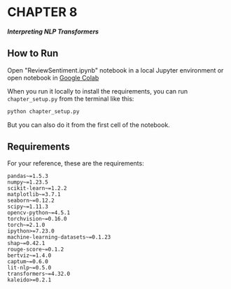 # CHAPTER 8
**_Interpreting NLP Transformers_**

## How to Run

Open "ReviewSentiment.ipynb" notebook in a local Jupyter environment or open notebook in [Google Colab](https://colab.research.google.com/drive/1_lBFkQba5fue09WR1a7QA5-CmKYq1wl3?usp=sharing)

When you run it locally to install the requirements, you can run `chapter_setup.py` from the terminal like this:

``` sh
python chapter_setup.py
```

But you can also do it from the first cell of the notebook.

## Requirements

For your reference, these are the requirements:

```
pandas~=1.5.3
numpy~=1.23.5
scikit-learn~=1.2.2
matplotlib~=3.7.1
seaborn~=0.12.2
scipy~=1.11.3
opencv-python~=4.5.1
torchvision~=0.16.0
torch~=2.1.0
ipython>=7.23.0
machine-learning-datasets~=0.1.23
shap~=0.42.1
rouge-score~=0.1.2
bertviz~=1.4.0 
captum~=0.6.0 
lit-nlp~=0.5.0 
transformers~=4.32.0
kaleido>=0.2.1
```